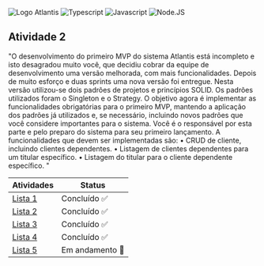 
![Logo Atlantis](https://github.com/JaovitoP/ATVI-Atlantis/assets/115598741/eef6a281-7694-4120-b549-5456ae55a1cd)
![Typescript](https://img.shields.io/badge/TypeScript-007ACC?style=for-the-badge&logo=typescript&logoColor=white)
![Javascript](https://img.shields.io/badge/JavaScript-323330?style=for-the-badge&logo=javascript&logoColor=F7DF1E)
![Node.JS](https://img.shields.io/badge/Node.js-43853D?style=for-the-badge&logo=node.js&logoColor=white)

## Atividade 2
"O desenvolvimento do primeiro MVP do sistema Atlantis está incompleto e isto desagradou
muito você, que decidiu cobrar da equipe de desenvolvimento uma versão melhorada, com mais
funcionalidades. Depois de muito esforço e duas sprints uma nova versão foi entregue. Nesta
versão utilizou-se dois padrões de projetos e princípios SOLID. Os padrões utilizados foram o
Singleton e o Strategy.
O objetivo agora é implementar as funcionalidades obrigatórias para o primeiro MVP, mantendo
a aplicação dos padrões já utilizados e, se necessário, incluindo novos padrões que você
considere importantes para o sistema. Você é o responsável por esta parte e pelo preparo do
sistema para seu primeiro lançamento.
A funcionalidades que devem ser implementadas são:
• CRUD de cliente, incluindo clientes dependentes.
• Listagem de clientes dependentes para um titular específico.
• Listagem do titular para o cliente dependente específico.
"


| Atividades | Status    |
|-------------|-------------|
| [Lista 1](https://github.com/JaovitoP/ATVI-Atlantis)| Concluído ✅ |
| [Lista 2](https://github.com/JaovitoP/ATVII-Atlantis)| Concluído ✅ |
| [Lista 3](https://github.com/JaovitoP/ATVIII-Atlantis)| Concluído ✅ |
| [Lista 4](https://github.com/JaovitoP/ATVIV-Atlantis)| Concluído ✅ |
| [Lista 5](https://github.com/JaovitoP/ATVV-Atlantis)| Em andamento 🚧 |
